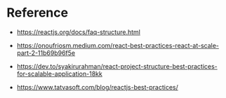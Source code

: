 # Reference

- https://reactjs.org/docs/faq-structure.html

- https://onoufriosm.medium.com/react-best-practices-react-at-scale-part-2-11b69b96f5e

- https://dev.to/syakirurahman/react-project-structure-best-practices-for-scalable-application-18kk

- https://www.tatvasoft.com/blog/reactjs-best-practices/
